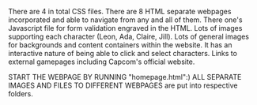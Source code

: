 There are 4 in total CSS files.
There are 8 HTML separate webpages incorporated and able to navigate from any and all of them.
There one's Javascript file for form validation engraved in the HTML.
Lots of images supporting each character (Leon, Ada, Claire, Jill).
Lots of general images for backgrounds and content containers within the website.
It has an interactive nature of being able to click and select characters.
Links to external gamepages including Capcom's official website.

START THE WEBPAGE BY RUNNING "homepage.html":)
ALL SEPARATE IMAGES AND FILES TO DIFFERENT WEBPAGES are put into respective folders.
